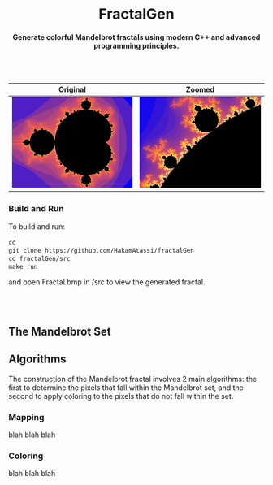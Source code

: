 <h1 align="center"> FractalGen
<h4 align="center">Generate colorful Mandelbrot fractals using modern C++ and advanced programming principles.
<br></br>
<br></br>

Original             |  Zoomed
:-------------------------:|:-------------------------:
![](img/bitmap.bmp)  |  ![](img/bitmap_zoomed.bmp)

### Build and Run 

To build and run:
```
cd 
git clone https://github.com/HakamAtassi/fractalGen
cd fractalGen/src
make run
```
and open Fractal.bmp in /src to view the generated fractal.

<br></br>

## The Mandelbrot Set


## Algorithms
The construction of the Mandelbrot fractal involves 2 main algorithms: the first to determine the pixels that fall within the Mandelbrot set, and the second to apply coloring to the pixels that do not fall within the set. 

  
  
### Mapping
blah blah blah

  
### Coloring
blah blah blah

